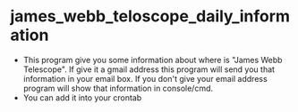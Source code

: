 # james_webb_teloscope_daily_information
- This program give you some information about where is "James Webb Telescope".
If give it a gmail address this program will send you that information in your email box.
If you don't give your email address program will show that information in console/cmd.
- You can add it into your crontab
